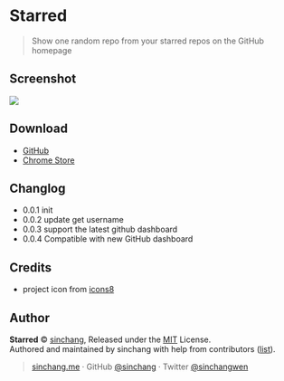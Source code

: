 # Starred

> Show one random repo from your starred repos on the GitHub homepage

## Screenshot

![](https://i.loli.net/2018/04/11/5ace100e54f10.png)

## Download

- [GitHub](https://github.com/sinchang/starred/releases)
- [Chrome Store](https://chrome.google.com/webstore/detail/starred/bagboppnkhnajgadjnaciofegedkpodp)

## Changlog

- 0.0.1 init
- 0.0.2 update get username
- 0.0.3 support the latest github dashboard
- 0.0.4 Compatible with new GitHub dashboard

## Credits

- project icon from [icons8](https://icons8.com/)

## Author

**Starred** © [sinchang](https://github.com/sinchang), Released under the [MIT](./LICENSE) License.<br>
Authored and maintained by sinchang with help from contributors ([list](https://github.com/sinchang/Starred/contributors)).

> [sinchang.me](https://sinchang.me) · GitHub [@sinchang](https://github.com/sinchang) · Twitter [@sinchangwen](https://twitter.com/sinchangwen)
